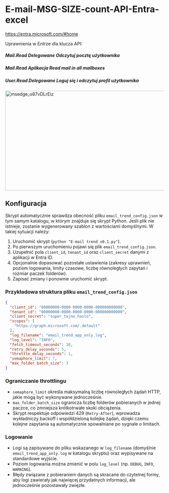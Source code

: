 # E-mail-MSG-SIZE-count-API-Entra-excel
https://entra.microsoft.com/#home

Uprawnienia w Entrze dla klucza API:
##### Mail.Read  Delegowane  Odczytuj pocztę użytkownika
##### Mail.Read  Aplikacja  Read mail in all mailboxes
##### User.Read  Delegowane  Loguj się i odczytuj profil użytkownika
<img width="1029" height="317" alt="msedge_o87vDLrEiz" src="https://github.com/user-attachments/assets/e0e30511-fe3a-46aa-9c9e-c89e159e1959" />

## Konfiguracja

Skrypt automatycznie sprawdza obecność pliku `email_trend_config.json` w tym samym katalogu, w którym znajduje się skrypt Python. Jeśli plik nie istnieje, zostanie wygenerowany szablon z wartościami domyślnymi. W takiej sytuacji należy:

1. Uruchomić skrypt (`python "E-mail trend v0.1.py"`).
2. Po pierwszym uruchomieniu pojawi się plik `email_trend_config.json`.
3. Uzupełnić pola `client_id`, `tenant_id` oraz `client_secret` danymi z aplikacji w Entra ID.
4. Opcjonalnie dopasować pozostałe ustawienia (zakresy uprawnień, poziom logowania, limity czasowe, liczbę równoległych zapytań i rozmiar paczek folderów).
5. Zapisać zmiany i ponownie uruchomić skrypt.

### Przykładowa struktura pliku `email_trend_config.json`

```json
{
  "client_id": "00000000-0000-0000-0000-000000000000",
  "tenant_id": "00000000-0000-0000-0000-000000000000",
  "client_secret": "super_tajne_haslo",
  "scopes": [
    "https://graph.microsoft.com/.default"
  ],
  "log_filename": "email_trend_app_only.log",
  "log_level": "INFO",
  "fetch_timeout_seconds": 30,
  "retry_delay_seconds": 5,
  "throttle_delay_seconds": 1,
  "semaphore_limit": 7,
  "max_folder_batch_size": 3
}
```

### Ograniczanie throttlingu

* `semaphore_limit` określa maksymalną liczbę równoległych żądań HTTP, jakie mogą być wykonywane jednocześnie.
* `max_folder_batch_size` ogranicza liczbę folderów pobieranych w jednej paczce, co zmniejsza krótkotrwałe skoki obciążenia.
* Skrypt respektuje odpowiedzi 429 (`Retry-After`), wprowadza wykładniczy backoff i współdzieloną kolejkę żądań, dzięki czemu kolejne zapytania są automatycznie spowalniane po sygnale o limitach.

### Logowanie

* Logi są zapisywane do pliku wskazanego w `log_filename` (domyślnie `email_trend_app_only.log` w katalogu skryptu) oraz wypisywane na standardowe wyjście.
* Poziom logowania można zmienić w polu `log_level` (np. `DEBUG`, `INFO`, `WARNING`).
* Błędy związane z pobieraniem danych są skracane do czytelnej formy, aby logi zawierały jak najwięcej przydatnych informacji, ale jednocześnie pozostawały zwięzłe.

